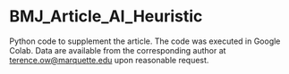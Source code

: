 # BMJ_Article_AI_Heuristic
Python code to supplement the article. 
The code was executed in Google Colab. Data are available from the corresponding author at terence.ow@marquette.edu upon reasonable request. 
